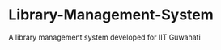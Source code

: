 Library-Management-System
=========================

A library management system developed for IIT Guwahati
